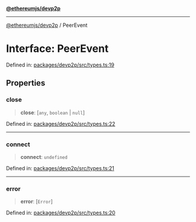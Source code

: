 [**@ethereumjs/devp2p**](../README.md)

***

[@ethereumjs/devp2p](../README.md) / PeerEvent

# Interface: PeerEvent

Defined in: [packages/devp2p/src/types.ts:19](https://github.com/ethereumjs/ethereumjs-monorepo/blob/master/packages/devp2p/src/types.ts#L19)

## Properties

### close

> **close**: \[`any`, `boolean` \| `null`\]

Defined in: [packages/devp2p/src/types.ts:22](https://github.com/ethereumjs/ethereumjs-monorepo/blob/master/packages/devp2p/src/types.ts#L22)

***

### connect

> **connect**: `undefined`

Defined in: [packages/devp2p/src/types.ts:21](https://github.com/ethereumjs/ethereumjs-monorepo/blob/master/packages/devp2p/src/types.ts#L21)

***

### error

> **error**: \[`Error`\]

Defined in: [packages/devp2p/src/types.ts:20](https://github.com/ethereumjs/ethereumjs-monorepo/blob/master/packages/devp2p/src/types.ts#L20)
